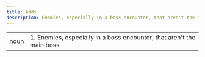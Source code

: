 ```yaml
---
title: Adds
description: Enemies, especially in a boss encounter, that aren't the main boss.
---
```

|||
|---|---|
| noun | 1.  Enemies, especially in a boss encounter, that aren't the main boss. |